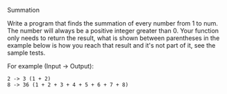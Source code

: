 Summation

Write a program that finds the summation of every number from 1 to num. The
number will always be a positive integer greater than 0. Your function only
needs to return the result, what is shown between parentheses in the example
below is how you reach that result and it's not part of it, see the sample
tests.

For example (Input -> Output):

```
2 -> 3 (1 + 2)
8 -> 36 (1 + 2 + 3 + 4 + 5 + 6 + 7 + 8)
```
